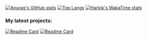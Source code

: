 [![Anurag's GitHub stats](https://github-readme-stats.vercel.app/api?username=elnino0916&theme=radical)](https://github.com/elnino0916/)
[![Top Langs](https://github-readme-stats.vercel.app/api/top-langs/?username=elnino0916&theme=radical)](https://github.com/elnino0916/)
[![Harlok's WakaTime stats](https://github-readme-stats.vercel.app/api/wakatime?username=elnino0916&theme=radical)](https://github.com/anuraghazra/github-readme-stats)
### My latest projects:

[![Readme Card](https://github-readme-stats.vercel.app/api/pin/?username=elnino0916&repo=reShut-CLI&theme=radical)](https://github.com/elnino0916/reshut-CLI)
[![Readme Card](https://github-readme-stats.vercel.app/api/pin/?username=elnino0916&repo=CopilotWorkaroundEU&theme=radical)](https://github.com/elnino0916/CopilotWorkaroundEU)
